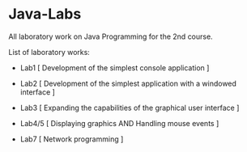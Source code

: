 # Java-Labs
All laboratory work on Java Programming for the 2nd course.


List of laboratory works:
- Lab1 [ Development of the simplest console application ]
- Lab2 [ Development of the simplest application with a windowed interface ]
- Lab3 [ Expanding the capabilities of the graphical user interface ]
- Lab4/5 [ Displaying graphics AND Handling mouse events ] 


- Lab7 [ Network programming ]
